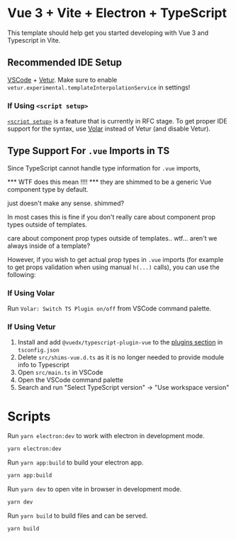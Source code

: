 # Vue 3 + Vite + Electron + TypeScript

This template should help get you started developing with Vue 3 and Typescript in Vite.

## Recommended IDE Setup

[VSCode](https://code.visualstudio.com/) + [Vetur](https://marketplace.visualstudio.com/items?itemName=octref.vetur). Make sure to enable `vetur.experimental.templateInterpolationService` in settings!

### If Using `<script setup>`

[`<script setup>`](https://github.com/vuejs/rfcs/pull/227) is a feature that is currently in RFC stage. To get proper IDE support for the syntax, use [Volar](https://marketplace.visualstudio.com/items?itemName=johnsoncodehk.volar) instead of Vetur (and disable Vetur).

## Type Support For `.vue` Imports in TS

Since TypeScript cannot handle type information for `.vue` imports, 

*** WTF does this mean !!!! ***
they are shimmed to be a generic Vue component type by default. 

just doesn't make any sense.  shimmed?


In most cases this is fine if you don't really care about component prop types outside of templates. 

care about component prop types outside of templates.. wtf... aren't we always inside of a template?


However, if you wish to get actual prop types in `.vue` imports (for example to get props validation when using manual `h(...)` calls), you can use the following:

### If Using Volar

Run `Volar: Switch TS Plugin on/off` from VSCode command palette.

### If Using Vetur

1. Install and add `@vuedx/typescript-plugin-vue` to the [plugins section](https://www.typescriptlang.org/tsconfig#plugins) in `tsconfig.json`
2. Delete `src/shims-vue.d.ts` as it is no longer needed to provide module info to Typescript
3. Open `src/main.ts` in VSCode
4. Open the VSCode command palette
5. Search and run "Select TypeScript version" -> "Use workspace version"

# Scripts

Run `yarn electron:dev` to work with electron in development mode.
```bash
yarn electron:dev
```

Run `yarn app:build` to build your electron app.
```bash
yarn app:build
```

Run `yarn dev` to open vite in browser in development mode.
```bash
yarn dev
```
Run `yarn build` to build files and can be served.
```bash
yarn build
```